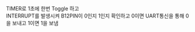 TIMER로 1초에 한번 Toggle 하고<br>
INTERRUPT를 발생시켜 B12PIN이 0인지 1인지 확인하고 0이면 UART통신을 통해 0을 보내고 1이면 1을 보냄<br>
<br>
